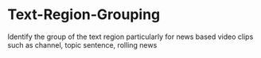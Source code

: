 # Text-Region-Grouping
Identify the group of the text region particularly for news based video clips such as channel, topic sentence, rolling news
